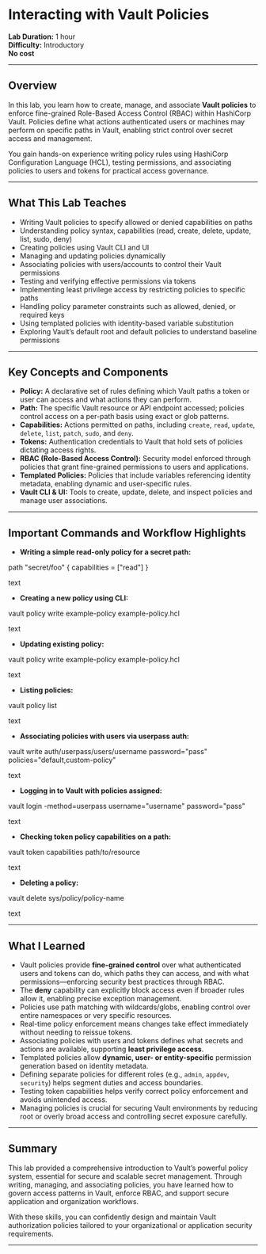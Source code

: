 # Interacting with Vault Policies

**Lab Duration:** 1 hour  
**Difficulty:** Introductory  
**No cost**

---

## Overview

In this lab, you learn how to create, manage, and associate **Vault policies** to enforce fine-grained Role-Based Access Control (RBAC) within HashiCorp Vault. Policies define what actions authenticated users or machines may perform on specific paths in Vault, enabling strict control over secret access and management.

You gain hands-on experience writing policy rules using HashiCorp Configuration Language (HCL), testing permissions, and associating policies to users and tokens for practical access governance.

---

## What This Lab Teaches

- Writing Vault policies to specify allowed or denied capabilities on paths  
- Understanding policy syntax, capabilities (read, create, delete, update, list, sudo, deny)  
- Creating policies using Vault CLI and UI  
- Managing and updating policies dynamically  
- Associating policies with users/accounts to control their Vault permissions  
- Testing and verifying effective permissions via tokens  
- Implementing least privilege access by restricting policies to specific paths  
- Handling policy parameter constraints such as allowed, denied, or required keys  
- Using templated policies with identity-based variable substitution  
- Exploring Vault’s default root and default policies to understand baseline permissions  

---

## Key Concepts and Components

- **Policy:** A declarative set of rules defining which Vault paths a token or user can access and what actions they can perform.  
- **Path:** The specific Vault resource or API endpoint accessed; policies control access on a per-path basis using exact or glob patterns.  
- **Capabilities:** Actions permitted on paths, including `create`, `read`, `update`, `delete`, `list`, `patch`, `sudo`, and `deny`.  
- **Tokens:** Authentication credentials to Vault that hold sets of policies dictating access rights.  
- **RBAC (Role-Based Access Control):** Security model enforced through policies that grant fine-grained permissions to users and applications.  
- **Templated Policies:** Policies that include variables referencing identity metadata, enabling dynamic and user-specific rules.  
- **Vault CLI & UI:** Tools to create, update, delete, and inspect policies and manage user associations.  

---

## Important Commands and Workflow Highlights

- **Writing a simple read-only policy for a secret path:**

path "secret/foo" {
capabilities = ["read"]
}

text

- **Creating a new policy using CLI:**

vault policy write example-policy example-policy.hcl

text

- **Updating existing policy:**

vault policy write example-policy example-policy.hcl

text

- **Listing policies:**

vault policy list

text

- **Associating policies with users via userpass auth:**

vault write auth/userpass/users/username password="pass" policies="default,custom-policy"

text

- **Logging in to Vault with policies assigned:**

vault login -method=userpass username="username" password="pass"

text

- **Checking token policy capabilities on a path:**

vault token capabilities <token> path/to/resource

text

- **Deleting a policy:**

vault delete sys/policy/policy-name

text

---

## What I Learned

- Vault policies provide **fine-grained control** over what authenticated users and tokens can do, which paths they can access, and with what permissions—enforcing security best practices through RBAC.
- The **deny** capability can explicitly block access even if broader rules allow it, enabling precise exception management.
- Policies use path matching with wildcards/globs, enabling control over entire namespaces or very specific resources.
- Real-time policy enforcement means changes take effect immediately without needing to reissue tokens.
- Associating policies with users and tokens defines what secrets and actions are available, supporting **least privilege access**.
- Templated policies allow **dynamic, user- or entity-specific** permission generation based on identity metadata.
- Defining separate policies for different roles (e.g., `admin`, `appdev`, `security`) helps segment duties and access boundaries.
- Testing token capabilities helps verify correct policy enforcement and avoids unintended access.
- Managing policies is crucial for securing Vault environments by reducing root or overly broad access and controlling secret exposure carefully.

---

## Summary

This lab provided a comprehensive introduction to Vault’s powerful policy system, essential for secure and scalable secret management. Through writing, managing, and associating policies, you have learned how to govern access patterns in Vault, enforce RBAC, and support secure application and organization workflows.

With these skills, you can confidently design and maintain Vault authorization policies tailored to your organizational or application security requirements.

---